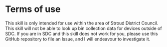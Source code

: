 # Terms of use
This skill is only intended for use within the area of Stroud District Council. This skill will not be able to look up bin collection data for devices outside of SDC.
If you are in SDC and this skill does not work for you, please use this GitHub repository to file an Issue, and I will endeavour to investigate it.
